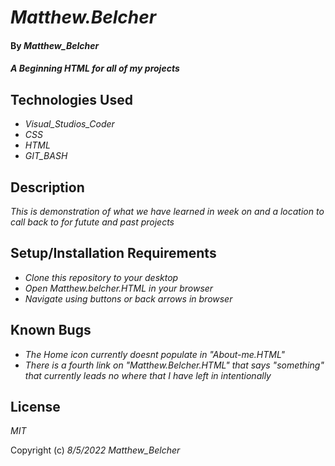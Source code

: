 # _Matthew.Belcher_

#### By _Matthew_Belcher_

#### _A Beginning HTML for all of my projects_

## Technologies Used

* _Visual_Studios_Coder_
* _CSS_
* _HTML_
* _GIT_BASH_

## Description

_This is demonstration of what we have learned in week on and a location to call back to for futute and past projects_

## Setup/Installation Requirements

* _Clone this repository to your desktop_
* _Open Matthew.belcher.HTML in your browser_
* _Navigate using buttons or back arrows in browser_

## Known Bugs

* _The Home icon currently doesnt populate in "About-me.HTML"_
* _There is a fourth link on "Matthew.Belcher.HTML" that says "something" that currently leads no where that I have left in intentionally_


## License

_MIT_

Copyright (c) _8/5/2022_ _Matthew_Belcher_